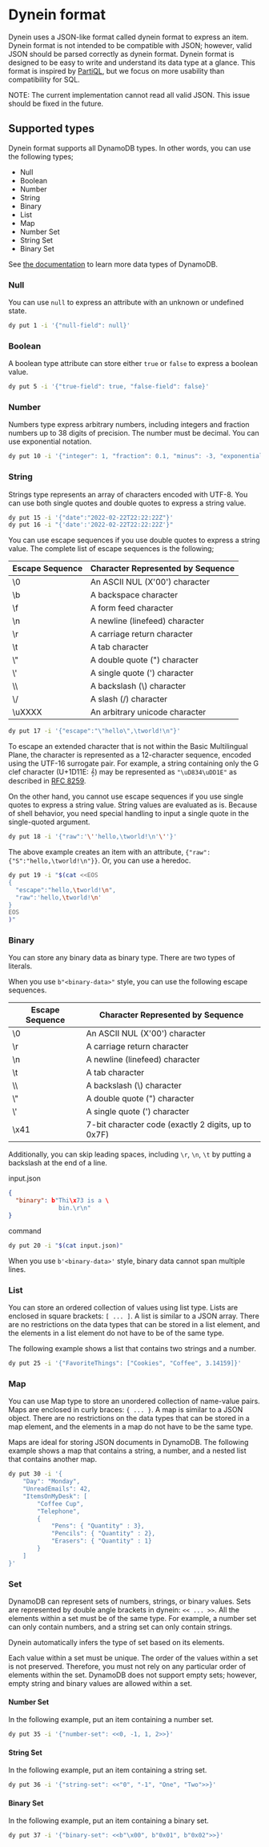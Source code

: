 # Dynein format

Dynein uses a JSON-like format called dynein format to express an item.
Dynein format is not intended to be compatible with JSON; however, valid JSON should be parsed correctly as dynein format.
Dynein format is designed to be easy to write and understand its data type at a glance.
This format is inspired by [PartiQL](https://docs.aws.amazon.com/amazondynamodb/latest/developerguide/ql-reference.data-types.html), but we focus on more usability than compatibility for SQL.

NOTE: The current implementation cannot read all valid JSON. This issue should be fixed in the future.

## Supported types

Dynein format supports all DynamoDB types. In other words, you can use the following types;

* Null
* Boolean
* Number
* String
* Binary
* List
* Map
* Number Set
* String Set
* Binary Set

See [the documentation](https://docs.aws.amazon.com/amazondynamodb/latest/developerguide/HowItWorks.NamingRulesDataTypes.html) to learn more data types of DynamoDB.

### Null

You can use `null` to express an attribute with an unknown or undefined state.

```bash
dy put 1 -i '{"null-field": null}'
```

### Boolean

A boolean type attribute can store either `true` or `false` to express a boolean value.

```bash
dy put 5 -i '{"true-field": true, "false-field": false}'
```

### Number

Numbers type express arbitrary numbers, including integers and fraction numbers up to 38 digits of precision.
The number must be decimal. You can use exponential notation.

```bash
dy put 10 -i '{"integer": 1, "fraction": 0.1, "minus": -3, "exponential": -1.23e-3}'
```

### String

Strings type represents an array of characters encoded with UTF-8.
You can use both single quotes and double quotes to express a string value.

```bash
dy put 15 -i '{"date":"2022-02-22T22:22:22Z"}'
dy put 16 -i "{'date':'2022-02-22T22:22:22Z'}"
```

You can use escape sequences if you use double quotes to express a string value.
The complete list of escape sequences is the following;

| Escape Sequence | Character Represented by Sequence |
|-----------------|-----------------------------------|
|       \0        | An ASCII NUL (X'00') character    |
|       \b        | A backspace character             |
|       \f        | A form feed character             |
|       \n        | A newline (linefeed) character    |
|       \r        | A carriage return character       |
|       \t        | A tab character                   |
|       \\\"      | A double quote (") character      |
|       \\\'      | A single quote (') character      |
|       \\\\      | A backslash (\\) character        |
|       \\/       | A slash (/) character             |
|     \\uXXXX     | An arbitrary unicode character    |

```bash
dy put 17 -i '{"escape":"\"hello\",\tworld!\n"}'
```

To escape an extended character that is not within the Basic Multilingual
Plane, the character is represented as a 12-character sequence,
encoded using the UTF-16 surrogate pair. For example, a string
containing only the G clef character (U+1D11E: 𝄞) may be represented as
`"\uD834\uDD1E"` as described in [RFC 8259](https://www.rfc-editor.org/rfc/rfc8259.html).

On the other hand, you cannot use escape sequences if you use single quotes to express a string value.
String values are evaluated as is.
Because of shell behavior, you need special handling to input a single quote in the single-quoted argument.

```bash
dy put 18 -i '{"raw":'\''hello,\tworld!\n'\''}'
```

The above example creates an item with an attribute, `{"raw":{"S":"hello,\tworld!\n"}}`.
Or, you can use a heredoc.

```bash
dy put 19 -i "$(cat <<EOS
{
  "escape":"hello,\tworld!\n",
  "raw":'hello,\tworld!\n'
}
EOS
)"
```

### Binary
You can store any binary data as binary type. There are two types of literals.

When you use `b"<binary-data>"` style, you can use the following escape sequences.

| Escape Sequence | Character Represented by Sequence                    |
|-----------------|------------------------------------------------------|
| \0              | An ASCII NUL (X'00') character                       |
| \r              | A carriage return character                          |
| \n              | A newline (linefeed) character                       |
| \t              | A tab character                                      |
| \\\\            | A backslash (\\) character                           |
| \\\"            | A double quote (") character                         |
| \\\'            | A single quote (') character                         |
| \x41            | 7-bit character code (exactly 2 digits, up to 0x7F)  |

Additionally, you can skip leading spaces, including `\r`, `\n`, `\t` by putting a backslash at the end of a line.

input.json
```json
{
  "binary": b"Thi\x73 is a \
              bin.\r\n"
}
```

command
```bash
dy put 20 -i "$(cat input.json)"
```

When you use `b'<binary-data>'` style, binary data cannot span multiple lines.

### List
You can store an ordered collection of values using list type. Lists are enclosed in square brackets: `[ ... ]`.
A list is similar to a JSON array. There are no restrictions on the data types that can be stored in a list element, and the elements in a list element do not have to be of the same type.

The following example shows a list that contains two strings and a number.

```bash
dy put 25 -i '{"FavoriteThings": ["Cookies", "Coffee", 3.14159]}'
```

### Map
You can use Map type to store an unordered collection of name-value pairs.
Maps are enclosed in curly braces: `{ ... }`.
A map is similar to a JSON object.
There are no restrictions on the data types that can be stored in a map element,
and the elements in a map do not have to be the same type.

Maps are ideal for storing JSON documents in DynamoDB.
The following example shows a map that contains a string, a number, and a nested list that contains another map.

```bash
dy put 30 -i '{
    "Day": "Monday",
    "UnreadEmails": 42,
    "ItemsOnMyDesk": [
        "Coffee Cup",
        "Telephone",
        {
            "Pens": { "Quantity" : 3},
            "Pencils": { "Quantity" : 2},
            "Erasers": { "Quantity" : 1}
        }
    ]
}'
```

### Set
DynamoDB can represent sets of numbers, strings, or binary values.
Sets are represented by double angle brackets in dynein: `<< ... >>`.
All the elements within a set must be of the same type.
For example, a number set can only contain numbers, and a string set can only contain strings.

Dynein automatically infers the type of set based on its elements.

Each value within a set must be unique.
The order of the values within a set is not preserved.
Therefore, you must not rely on any particular order of elements within the set.
DynamoDB does not support empty sets; however, empty string and binary values are allowed within a set.

#### Number Set
In the following example, put an item containing a number set.

```bash
dy put 35 -i '{"number-set": <<0, -1, 1, 2>>}'
```

#### String Set
In the following example, put an item containing a string set.

```bash
dy put 36 -i '{"string-set": <<"0", "-1", "One", "Two">>}'
```

#### Binary Set
In the following example, put an item containing a binary set.

```bash
dy put 37 -i '{"binary-set": <<b"\x00", b"0x01", b"0x02">>}'
```
